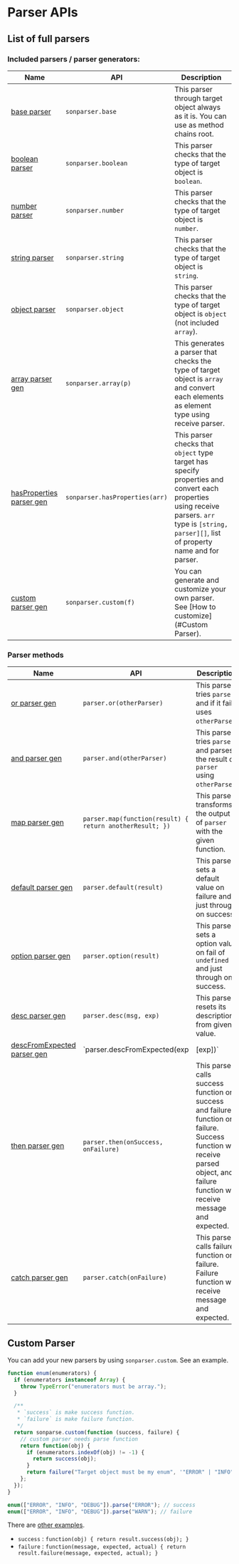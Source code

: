 # Parser APIs

## List of full parsers

### Included parsers / parser generators:

| Name | API | Description |
| --- | --- | --- |
| [base parser](../examples/parsers/base.js) | `sonparser.base` | This parser through target object always as it is.  You can use as method chains root. |
| [boolean parser](../examples/parsers/boolean.js) | `sonparser.boolean` | This parser checks that the type of target object is `boolean`. |
| [number parser](../examples/parsers/number.js) | `sonparser.number` | This parser checks that the type of target object is `number`. |
| [string parser](../examples/parsers/string.js) | `sonparser.string` | This parser checks that the type of target object is `string`. |
| [object parser](../examples/parsers/object.js) | `sonparser.object` | This parser checks that the type of target object is `object` (not included `array`). |
| [array parser gen](../examples/parsers/array.js) | `sonparser.array(p)` | This generates a parser that checks the type of target object is `array` and convert each elements as element type using receive parser. |
| [hasProperties parser gen](../examples/parsers/has_properties.js) | `sonparser.hasProperties(arr)` | This parser checks that `object` type target has specify properties and convert each properties using receive parsers. `arr` type is `[string, parser][]`, list of property name and for parser. |
| [custom parser gen](../examples/parsers/boolean.js) | `sonparser.custom(f)` | You can generate and customize your own parser.  See [How to customize](#Custom Parser). |

### Parser methods

| Name | API | Description |
| --- | --- | --- |
| [or parser gen](../examples/parsers/or.js) | `parser.or(otherParser)` | This parser tries `parser`, and if it fails uses `otherParser`. |
| [and parser gen](../examples/parsers/and.js) | `parser.and(otherParser)` | This parser tries `parser`, and parses the result of `parser` using `otherParser`. |
| [map parser gen](../examples/parsers/map.js) | `parser.map(function(result) { return anotherResult; })` | This parser transforms the output of `parser` with the given function. |
| [default parser gen](../examples/parsers/default.js) | `parser.default(result)` | This parser sets a default value on failure and just through on success. |
| [option parser gen](../examples/parsers/option.js) | `parser.option(result)` | This parser sets a option value on fail of `undefined` and just through on success. |
| [desc parser gen](../examples/parsers/desc.js) | `parser.desc(msg, exp)` | This parser resets its description from given value. |
| [descFromExpected parser gen](../examples/parsers/desc_from_expected.js) | `parser.descFromExpected(exp|[exp])` | This parser resets its description from given expected. |
| [then parser gen](../examples/parsers/then.js) | `parser.then(onSuccess, onFailure)` | This parser calls success function on success and failure function on failure.　Success function will receive parsed object, and failure function will receive message and expected. |
| [catch parser gen](../examples/parsers/catch.js) | `parser.catch(onFailure)` | This parser calls failure function on failure.　Failure function will receive message and expected. |

## Custom Parser

You can add your new parsers by using `sonparser.custom`.  See an example.

```javascript
function enum(enumerators) {
  if (enumerators instanceof Array) {
    throw TypeError("enumerators must be array.");
  }

  /**
   * `success` is make success function.
   * `failure` is make failure function.
   */
  return sonparse.custom(function (success, failure) {
    // custom parser needs parse function
    return function(obj) {
      if (enumerators.indexOf(obj) != -1) {
        return success(obj);
      }
      return failure("Target object must be my enum", '"ERROR" | "INFO" | "DEBUG"');
    };
  });
}

enum(["ERROR", "INFO", "DEBUG"]).parse("ERROR"); // success
enum(["ERROR", "INFO", "DEBUG"]).parse("WARN"); // failure
```

There are [other examples](../examples/parsers/custom.js).

 * `success` : `function(obj) { return result.success(obj); }`
 * `failure` : `function(message, expected, actual) { return result.failure(message, expected, actual); }`
